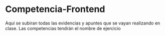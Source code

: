 # Competencia-Frontend
Aquí se subiran todas las evidencias y apuntes que se vayan realizando en clase. Las competencias tendrán el nombre de ejercicio
